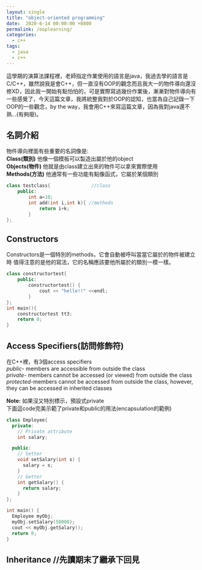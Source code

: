 ```yaml
---
layout: single
title: "object-oriented programming"
date:  2020-6-14 00:00:00 +0800
permalink: /ooplearning/
categories: 
  - c++
tags:
  - java
  - c++
---
```


這學期的演算法課程裡，老師指定作業使用的語言是java，我過去學的語言是C/C++，雖然說我是會C++，但一直沒有OOP的觀念而且我大一的物件導向還沒修XD，因此我一開始有點怕怕的，可是實際寫過幾份作業後，漸漸對物件導向有一些感覺了，今天這篇文章，我將統整我對於OOP的認知，也當為自己記錄一下OOP的一些觀念，by the way，我會用C++來寫這篇文章，因為我對java還不熟...(有夠廢)。   
     
## 名詞介紹  
物件導向裡面有些重要的名詞像是:  
**Class(類別)** 他像一個模板可以製造出屬於他的object  
**Objects(物件)**   他就是由class建立出來的物件可以拿來實際使用  
**Methods(方法)**   他通常有一些功能有點像函式，它屬於某個類別    
   
``` c++
class testclass{               //class
    public:
        int a=10;
        int add(int i,int k){ //methods
            return i+k;
        }
};
```   
## Constructors  
Constructors是一個特別的methods，它會自動被呼叫當當它屬於的物件被建立時 
值得注意的是他的寫法，它的名稱應該要他所屬於的類別一模一樣。   
``` c++
class constructortest{
    public:
        constructortest() {
            cout << "hello!!" <<endl;
        }
};
int main(){
    constructortest tt3;
    return 0;
}
```
   
## Access Specifiers(訪問修飾符)
在C++裡，有3個access specifiers  
_public_- members are accessible from outside the class  
_private_- members cannot be accessed (or viewed) from outside the class  
_protected_-members cannot be accessed from outside the class, however, they can be accessed in inherited classes   
   
**Note:** 如果沒又特別標示，預設式private  
下面這code完美示範了private和public的用法(encapsulation的範例)
```c++
class Employee{
  private:
    // Private attribute
    int salary;

  public:
    // Setter
    void setSalary(int s) {
      salary = s;
    }
    // Getter
    int getSalary() {
      return salary;
    }
};

int main() {
  Employee myObj;
  myObj.setSalary(50000);
  cout << myObj.getSalary();
  return 0;
}
```
## Inheritance //先讀期末了繼承下回見






